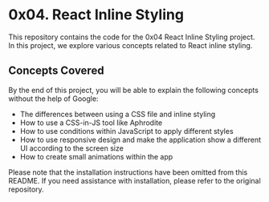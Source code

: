 # 0x04. React Inline Styling
This repository contains the code for the 0x04 React Inline Styling project. In this project, we explore various concepts related to React inline styling.

## Concepts Covered
By the end of this project, you will be able to explain the following concepts without the help of Google:

- The differences between using a CSS file and inline styling
- How to use a CSS-in-JS tool like Aphrodite
- How to use conditions within JavaScript to apply different styles
- How to use responsive design and make the application show a different UI according to the screen size
- How to create small animations within the app

Please note that the installation instructions have been omitted from this README. If you need assistance with installation, please refer to the original repository.
